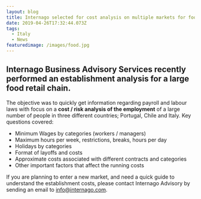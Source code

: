 ```yaml
---
layout: blog
title: Internago selected for cost analysis on multiple markets for food retail chain
date: 2019-04-26T17:32:44.073Z
tags:
  - Italy
  - News
featuredimage: /images/food.jpg
---
```

## Internago Business Advisory Services recently performed an establishment analysis for a large food retail chain. 

The objective was to quickly get information regarding payroll and labour laws with focus on a **cost / risk analysis of the employment** of a large number of people in three different countries; Portugal, Chile and Italy.
Key questions covered:

* Minimum Wages by categories (workers / managers)
* Maximum hours per week, restrictions, breaks, hours per day
* Holidays by categories
* Format of layoffs and costs
* Approximate costs associated with different contracts and categories
* Other important factors that affect the running costs

If you are planning to enter a new market, and need a quick guide to understand the establishment costs, please contact Internago Advisory by sending an email to [info@internago.com](mailto:info@internago.com).